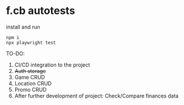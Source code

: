 # f.cb autotests 

install and run 
```
npm i
npx playwright test
```

TO-DO: 
1. CI/CD integration to the project
2. ~~Auth storage~~
3. Game CRUD
4. Location CRUD
5. Promo CRUD
6. After further development of project: Check/Compare finances data